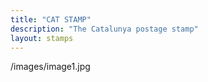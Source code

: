 ```yaml
---
title: "CAT STAMP"
description: "The Catalunya postage stamp"
layout: stamps
---
```


/images/image1.jpg
